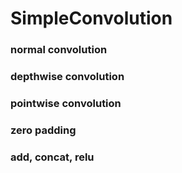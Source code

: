 # SimpleConvolution

### normal convolution
### depthwise convolution
### pointwise convolution

### zero padding
### add, concat, relu
